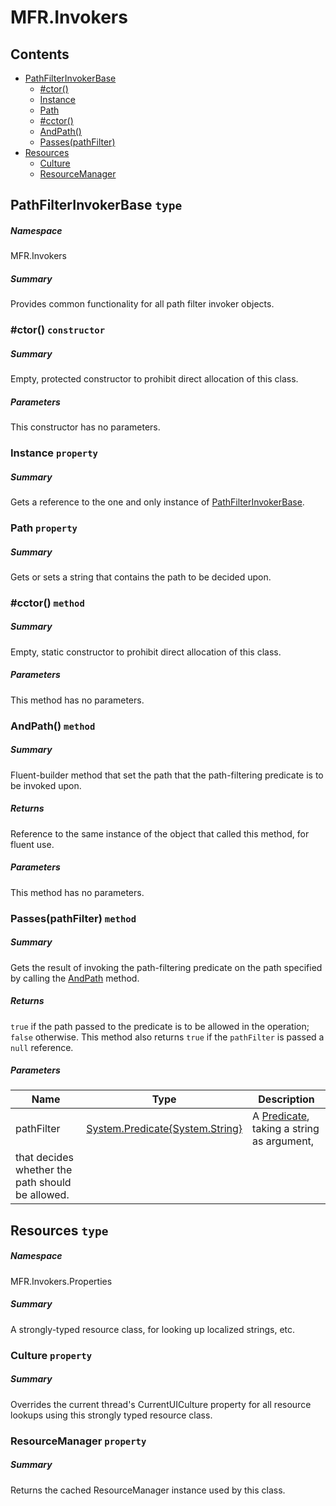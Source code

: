 <a name='assembly'></a>
# MFR.Invokers

## Contents

- [PathFilterInvokerBase](#T-MFR-Invokers-PathFilterInvokerBase 'MFR.Invokers.PathFilterInvokerBase')
  - [#ctor()](#M-MFR-Invokers-PathFilterInvokerBase-#ctor 'MFR.Invokers.PathFilterInvokerBase.#ctor')
  - [Instance](#P-MFR-Invokers-PathFilterInvokerBase-Instance 'MFR.Invokers.PathFilterInvokerBase.Instance')
  - [Path](#P-MFR-Invokers-PathFilterInvokerBase-Path 'MFR.Invokers.PathFilterInvokerBase.Path')
  - [#cctor()](#M-MFR-Invokers-PathFilterInvokerBase-#cctor 'MFR.Invokers.PathFilterInvokerBase.#cctor')
  - [AndPath()](#M-MFR-Invokers-PathFilterInvokerBase-AndPath-System-String- 'MFR.Invokers.PathFilterInvokerBase.AndPath(System.String)')
  - [Passes(pathFilter)](#M-MFR-Invokers-PathFilterInvokerBase-Passes-System-Predicate{System-String}- 'MFR.Invokers.PathFilterInvokerBase.Passes(System.Predicate{System.String})')
- [Resources](#T-MFR-Invokers-Properties-Resources 'MFR.Invokers.Properties.Resources')
  - [Culture](#P-MFR-Invokers-Properties-Resources-Culture 'MFR.Invokers.Properties.Resources.Culture')
  - [ResourceManager](#P-MFR-Invokers-Properties-Resources-ResourceManager 'MFR.Invokers.Properties.Resources.ResourceManager')

<a name='T-MFR-Invokers-PathFilterInvokerBase'></a>
## PathFilterInvokerBase `type`

##### Namespace

MFR.Invokers

##### Summary

Provides common functionality for all path filter invoker objects.

<a name='M-MFR-Invokers-PathFilterInvokerBase-#ctor'></a>
### #ctor() `constructor`

##### Summary

Empty, protected constructor to prohibit direct allocation of this class.

##### Parameters

This constructor has no parameters.

<a name='P-MFR-Invokers-PathFilterInvokerBase-Instance'></a>
### Instance `property`

##### Summary

Gets a reference to the one and only instance of [PathFilterInvokerBase](#T-MFR-Invokers-PathFilterInvokerBase 'MFR.Invokers.PathFilterInvokerBase').

<a name='P-MFR-Invokers-PathFilterInvokerBase-Path'></a>
### Path `property`

##### Summary

Gets or sets a string that contains the path to be decided upon.

<a name='M-MFR-Invokers-PathFilterInvokerBase-#cctor'></a>
### #cctor() `method`

##### Summary

Empty, static constructor to prohibit direct allocation of this class.

##### Parameters

This method has no parameters.

<a name='M-MFR-Invokers-PathFilterInvokerBase-AndPath-System-String-'></a>
### AndPath() `method`

##### Summary

Fluent-builder method that set the path that the path-filtering
predicate is to be invoked upon.

##### Returns

Reference to the same instance of the object that called this
method, for fluent use.

##### Parameters

This method has no parameters.

<a name='M-MFR-Invokers-PathFilterInvokerBase-Passes-System-Predicate{System-String}-'></a>
### Passes(pathFilter) `method`

##### Summary

Gets the result of invoking the path-filtering predicate on the path
specified by calling the [AndPath](#M-MFR-IPathFilterInvoker-AndPath 'MFR.IPathFilterInvoker.AndPath') method.

##### Returns

`true` if the path passed to the predicate is to be
allowed in the operation; `false` otherwise. This
method also returns `true` if the `pathFilter` is passed a `null` reference.

##### Parameters

| Name | Type | Description |
| ---- | ---- | ----------- |
| pathFilter | [System.Predicate{System.String}](http://msdn.microsoft.com/query/dev14.query?appId=Dev14IDEF1&l=EN-US&k=k:System.Predicate 'System.Predicate{System.String}') | A [Predicate](http://msdn.microsoft.com/query/dev14.query?appId=Dev14IDEF1&l=EN-US&k=k:System.Predicate 'System.Predicate'), taking a string as argument,
that decides whether the path should be allowed. |

<a name='T-MFR-Invokers-Properties-Resources'></a>
## Resources `type`

##### Namespace

MFR.Invokers.Properties

##### Summary

A strongly-typed resource class, for looking up localized strings, etc.

<a name='P-MFR-Invokers-Properties-Resources-Culture'></a>
### Culture `property`

##### Summary

Overrides the current thread's CurrentUICulture property for all
  resource lookups using this strongly typed resource class.

<a name='P-MFR-Invokers-Properties-Resources-ResourceManager'></a>
### ResourceManager `property`

##### Summary

Returns the cached ResourceManager instance used by this class.
